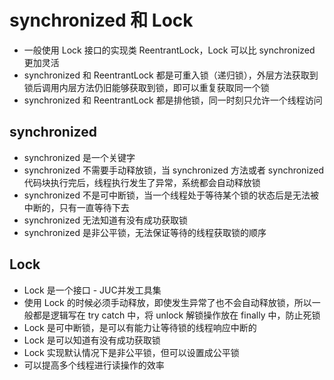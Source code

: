 
# synchronized 和 Lock
- 一般使用 Lock 接口的实现类 ReentrantLock，Lock 可以比 synchronized 更加灵活
- synchronized 和 ReentrantLock 都是可重入锁（递归锁），外层方法获取到锁后调用内层方法仍旧能够获取到锁，即可以重复获取同一个锁
- synchronized 和 ReentrantLock 都是排他锁，同一时刻只允许一个线程访问


## synchronized
- synchronized 是一个关键字
- synchronized 不需要手动释放锁，当 synchronized 方法或者 synchronized 代码块执行完后，线程执行发生了异常，系统都会自动释放锁
- synchronized 不是可中断锁，当一个线程处于等待某个锁的状态后是无法被中断的，只有一直等待下去
- synchronized 无法知道有没有成功获取锁
- synchronized 是非公平锁，无法保证等待的线程获取锁的顺序


## Lock
- Lock 是一个接口 - JUC并发工具集
- 使用 Lock 的时候必须手动释放，即使发生异常了也不会自动释放锁，所以一般都是逻辑写在 try catch 中，将 unlock 解锁操作放在 finally 中，防止死锁
- Lock 是可中断锁，是可以有能力让等待锁的线程响应中断的
- Lock 是可以知道有没有成功获取锁
- Lock 实现默认情况下是非公平锁，但可以设置成公平锁
- 可以提高多个线程进行读操作的效率

